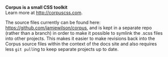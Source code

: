 **Corpus is a small CSS toolkit**  
Learn more at http://corpuscss.com.

The source files currently can be found here: https://github.com/jamiewilson/corpus, and is kept in a separate repo (rather than a branch) in order to make it possible to symlink the .scss files into other projects. This makes it easier to make revisions back into the Corpus source files within the context of the docs site and also requires less `git pull`ing to keep separate projects up to date.
